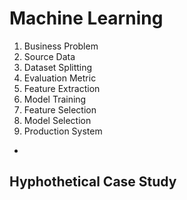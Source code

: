 # Machine Learning

1. Business Problem
2. Source Data
3. Dataset Splitting
4. Evaluation Metric
5. Feature Extraction
6. Model Training
7. Feature Selection
8. Model Selection
9. Production System


- [](http://scikit-learn.org/stable/)

## Hyphothetical Case Study

